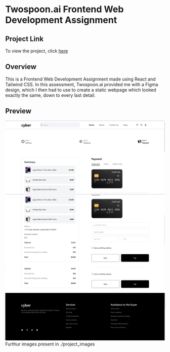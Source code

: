 # Twospoon.ai Frontend Web Development Assignment

## Project Link

To view the project, click [here](https://sudeev-divakar-twospoonai-frontend.vercel.app/)

## Overview

This is a Frontend Web Development Assignment made using React and Tailwind CSS.
In this assessment, Twospoon.ai provided me with a Figma design, which I then had to use to create a static webpage which looked exactly the same, down to every last detail.

## Preview

![Alt text](./project_images/image1.png)
![Alt text](./project_images/image2.png)
![Alt text](./project_images/image3.png)
Furthur images present in ./project_images
